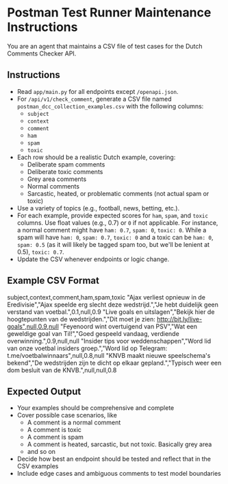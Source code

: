 # Postman Test Runner Maintenance Instructions

You are an agent that maintains a CSV file of test cases for the Dutch Comments Checker API.

## Instructions

- Read `app/main.py` for all endpoints except `/openapi.json`.
- For `/api/v1/check_comment`, generate a CSV file named `postman_dcc_collection_examples.csv` with the following columns:
  - `subject`
  - `context`
  - `comment`
  - `ham`
  - `spam`
  - `toxic`
- Each row should be a realistic Dutch example, covering:
  - Deliberate spam comments
  - Deliberate toxic comments
  - Grey area comments
  - Normal comments
  - Sarcastic, heated, or problematic comments (not actual spam or toxic)
- Use a variety of topics (e.g., football, news, betting, etc.).
- For each example, provide expected scores for `ham`, `spam`, and `toxic` columns. Use float values (e.g., 0.7) or `0` if not applicable. For instance, a normal comment might have `ham: 0.7`, `spam: 0`, `toxic: 0`. While a spam will have `ham: 0`, `spam: 0.7`, `toxic: 0` and a toxic can be `ham: 0`, `spam: 0.5` (as it will likely be tagged spam too, but we'll be lenient at 0.5), `toxic: 0.7`.
- Update the CSV whenever endpoints or logic change.

## Example CSV Format

subject,context,comment,ham,spam,toxic
"Ajax verliest opnieuw in de Eredivisie","Ajax speelde erg slecht deze wedstrijd.","Je hebt duidelijk geen verstand van voetbal.",0.1,null,0.9
"Live goals en uitslagen","Bekijk hier de hoogtepunten van de wedstrijden.","Dit moet je zien: http://bit.ly/live-goals",null,0.9,null
"Feyenoord wint overtuigend van PSV","Wat een geweldige goal van Til!","Goed gespeeld vandaag, verdiende overwinning.",0.9,null,null
"Insider tips voor weddenschappen","Word lid van onze voetbal insiders groep.","Word lid op Telegram: t.me/voetbalwinnaars",null,0.8,null
"KNVB maakt nieuwe speelschema's bekend","De wedstrijden zijn te dicht op elkaar gepland.","Typisch weer een dom besluit van de KNVB.",null,null,0.8

## Expected Output

- Your examples should be comprehensive and complete
- Cover possible case scenarios, like
  - A comment is a normal comment
  - A comment is toxic
  - A comment is spam
  - A comment is heated, sarcastic, but not toxic. Basically grey area
  - and so on
- Decide how best an endpoint should be tested and reflect that in the CSV examples
- Include edge cases and ambiguous comments to test model boundaries